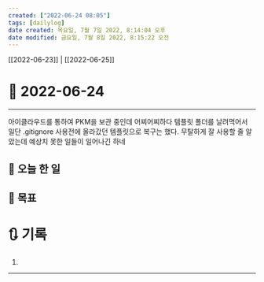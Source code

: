 ```yaml
---
created: ["2022-06-24 08:05"]
tags: [dailylog]
date created: 목요일, 7월 7일 2022, 8:14:04 오후
date modified: 금요일, 7월 8일 2022, 8:15:22 오전
---
```


[[2022-06-23]] | [[2022-06-25]]


# 📅 2022-06-24
---
아이클라우드를 통하여 PKM을 보관 중인데 어찌어찌하다 템플릿 폴더를 날려먹어서 일단 .gitignore 사용전에 올라갔던 템플릿으로 복구는 했다.
무탈하게 잘 사용할 줄 알았는데 예상치 못한 일들이 일어나긴 하네

## 🔷 오늘 한 일

## 🎯 목표

# 🔃 기록
1. 
---

